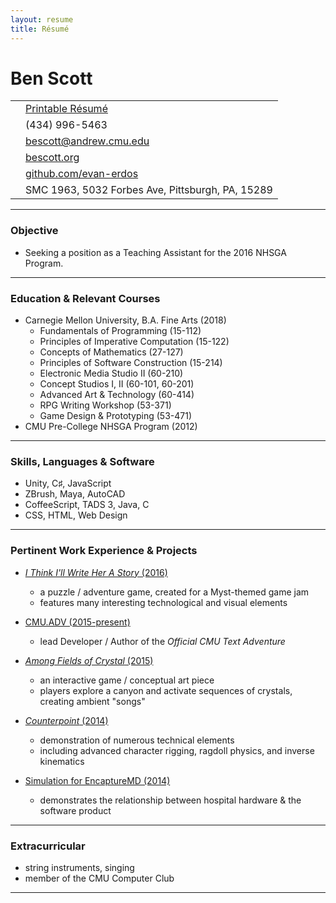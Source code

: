 ```yaml
---
layout: resume
title: Résumé
---
```


Ben Scott
=========

|                                            |                                                  |
|--------------------------------------------|--------------------------------------------------|
| <i class="fa fa-file-pdf-o fa-fw"></i>     | [Printable Résumé][pdf]                          |
| <i class="fa fa-phone fa-fw"></i>          | (434) 996-5463                                   |
| <i class="fa fa-envelope fa-fw"></i>       | <bescott@andrew.cmu.edu>                         |
| <i class="fa fa-bookmark fa-fw"></i>       | [bescott.org](http://bescott.org)                |
| <i class="fa fa-github fa-fw"></i>         | [github.com/evan-erdos][git]                     |
| <i class="fa fa-location-arrow fa-fw"></i> | SMC 1963, 5032 Forbes Ave, Pittsburgh, PA, 15289 |

---


### Objective ###
- Seeking a position as a Teaching Assistant for the 2016 NHSGA Program.

---


### Education & Relevant Courses ###

<ul class="fa-ul">
	<li><i class="fa-li fa fa-graduation-cap fa-fw fa-lg"></i>
		Carnegie Mellon University, B.A. Fine Arts (2018)
		<ul>
			<li>Fundamentals of Programming (15-112)</li>
			<li>Principles of Imperative Computation (15-122)</li>
			<li>Concepts of Mathematics (27-127)</li>
			<li>Principles of Software Construction (15-214)</li>
			<li>Electronic Media Studio II (60-210)</li>
			<li>Concept Studios I, II (60-101, 60-201)</li>
			<li>Advanced Art &amp; Technology (60-414)</li>
			<li>RPG Writing Workshop (53-371)</li>
			<li>Game Design &amp; Prototyping (53-471)</li>
		</ul>
	</li>
	<li><i class="fa-li fa fa-gamepad fa-fw fa-lg"></i>
		CMU Pre-College NHSGA Program (2012)
	</li>
</ul>

---


### Skills, Languages & Software ###

<ul class="fa-ul">
	<li><i class="fa-li fa fa-terminal fa-fw fa-lg"></i> Unity, C♯, JavaScript</li>
	<li><i class="fa-li fa fa-paint-brush fa-fw fa-lg"></i> ZBrush, Maya, AutoCAD</li>
	<li><i class="fa-li fa fa-coffee fa-fw fa-lg"></i> CoffeeScript, TADS 3, Java, C</li>
	<li><i class="fa-li fa fa-code fa-fw fa-lg"></i> CSS, HTML, Web Design</li>
</ul>

---


### Pertinent Work Experience & Projects ###

- [_I Think I'll Write Her A Story_ (2016)][myst]
    - a puzzle / adventure game, created for a Myst-themed game jam
    - features many interesting technological and visual elements

- [CMU.ADV (2015-present)][cmu-adv]
    - lead Developer / Author of the _Official CMU Text Adventure_

- [_Among Fields of Crystal_ (2015)][crystal]
    - an interactive game / conceptual art piece
    - players explore a canyon and activate sequences of crystals, creating ambient "songs"

- [_Counterpoint_ (2014)][amelia]
    - demonstration of numerous technical elements
    - including advanced character rigging, ragdoll physics, and inverse kinematics

- [Simulation for EncaptureMD (2014)][encapture]
    - demonstrates the relationship between hospital hardware & the software product

---


### Extracurricular ###
- string instruments, singing
- member of the CMU Computer Club

---

[c-sharp]: <https://github.com/search?l=csharp&q=user%3Aevan-erdos&type=Repositories>
[git]: <http://github.com/evan-erdos/>
[pdf]: <http://bescott.org/resume.pdf>
[myst]: <http://bescott.org/Myst-Jam/>
[amelia]: <http://bescott.org/3d/counterpoint/>
[cmu-adv]: <https://github.com/evan-erdos/CMU.ADV>
[crystal]: <http://bescott.org/gd/among-fields-of-crystal/>
[encapture]: <http://bescott.org/encapture-md-simulation/>

